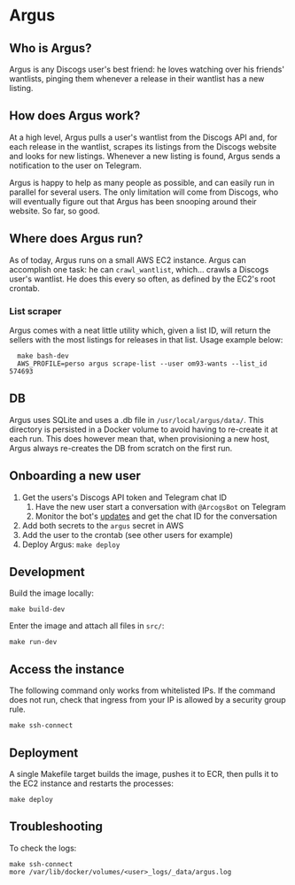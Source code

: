 # Argus
## Who is Argus?
Argus is any Discogs user's best friend: he loves watching over his friends'
wantlists, pinging them whenever a release in their wantlist has a new listing.

## How does Argus work?
At a high level, Argus pulls a user's wantlist from the Discogs API and, for each
release in the wantlist, scrapes its listings from the Discogs website and looks
for new listings. Whenever a new listing is found, Argus sends a notification
to the user on Telegram.

Argus is happy to help as many people as possible, and can easily run in parallel
for several users. The only limitation will come from Discogs, who will eventually
figure out that Argus has been snooping around their website. So far, so good.

## Where does Argus run?
As of today, Argus runs on a small AWS EC2 instance. Argus can accomplish one task:
he can `crawl_wantlist`, which... crawls a Discogs user's wantlist.
He does this every so often, as defined by the EC2's root crontab.

### List scraper
Argus comes with a neat little utility which, given a list ID, will return the
sellers with the most listings for releases in that list. Usage example below:

      make bash-dev
      AWS_PROFILE=perso argus scrape-list --user om93-wants --list_id 574693

## DB
Argus uses SQLite and uses a .db file in `/usr/local/argus/data/`.
This directory is persisted in a Docker volume to
avoid having to re-create it at each run. This does however mean that, when
provisioning a new host, Argus always re-creates the DB from scratch on the
first run.

## Onboarding a new user
1. Get the users's Discogs API token and Telegram chat ID
   1. Have the new user start a conversation with `@ArcogsBot` on Telegram
   1. Monitor the bot's [updates](https://api.telegram.org/bot<token>/getUpdates)
      and get the chat ID for the conversation
1. Add both secrets to the `argus` secret in AWS
1. Add the user to the crontab (see other users for example)
1. Deploy Argus: `make deploy`

## Development
Build the image locally:

    make build-dev

Enter the image and attach all files in `src/`:

    make run-dev

## Access the instance
The following command only works from whitelisted IPs. If the command does not
run, check that ingress from your IP is allowed by a security group rule.

    make ssh-connect

## Deployment
A single Makefile target builds the image, pushes it to ECR, then pulls it to
the EC2 instance and restarts the processes:

    make deploy

## Troubleshooting
To check the logs:

    make ssh-connect
    more /var/lib/docker/volumes/<user>_logs/_data/argus.log
